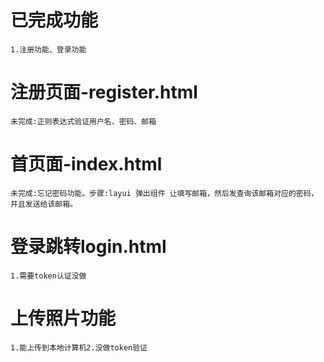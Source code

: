 # **已完成功能**
`1.注册功能、登录功能`
# **注册页面-register.html**
`未完成:正则表达式验证用户名、密码、邮箱`
# **首页面-index.html**
`未完成:忘记密码功能。步骤:layui 弹出组件 让填写邮箱，然后发查询该邮箱对应的密码，并且发送给该邮箱。`
# **登录跳转login.html**
`1.需要token认证没做`
# **上传照片功能**
`1.能上传到本地计算机2.没做token验证`